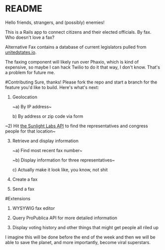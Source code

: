 # README

Hello friends, strangers, and (possibly) enemies!

This is a Rails app to connect citizens and their elected officials. By fax. Who doesn't love a fax?

Alternative Fax contains a database of current legislators pulled from [unitedstates.io](https://github.com/unitedstates/congress-legislators).

The faxing component will likely run over Phaxio, which is kind of expensive, so maybe I can hack Twilio to do it that way, I don't know. That's a problem for future me.

#Contributing
Sure, thanks! Please fork the repo and start a branch for the feature you'd like to build.
Here's what's next:

 1) Geolocation

    ~a) By IP address~

    b) By address or zip code via form


 ~2) Hit [the Sunlight Labs API](https://sunlightlabs.github.io/congress/legislators.html#legislatorslocate) to find the representatives and congress people for that location~

 3) Retrieve and display information

    ~a) Find most recent fax number~

    ~b) Display information for three representatives~

    c) Actually make it look like, you know, not shit

 4) Create a fax

 5) Send a fax

#Extensions
 1) WYSYWIG fax editor

 2) Query ProPublica API for more detailed information

 3) Display voting history and other things that might get people all riled up


I imagine this will be done before the end of the week and then we will be able to save the planet, and more importantly, become viral superstars.
